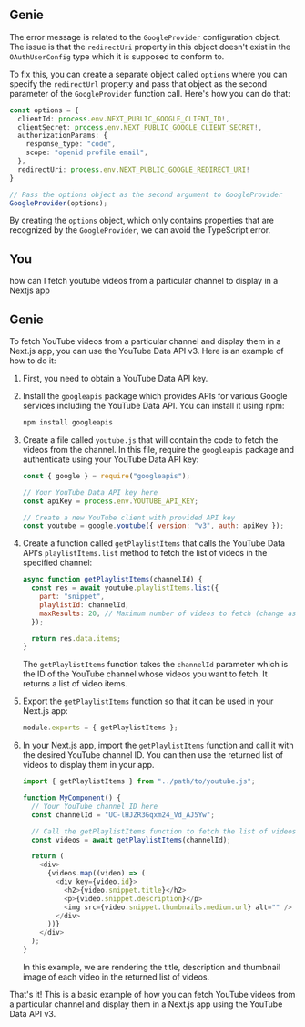 

## Genie

The error message is related to the `GoogleProvider` configuration object. The issue is that the `redirectUri` property in this object doesn't exist in the `OAuthUserConfig` type which it is supposed to conform to. 

To fix this, you can create a separate object called `options` where you can specify the `redirectUrl` property and pass that object as the second parameter of the `GoogleProvider` function call. Here's how you can do that:

```typescript
const options = {
  clientId: process.env.NEXT_PUBLIC_GOOGLE_CLIENT_ID!,
  clientSecret: process.env.NEXT_PUBLIC_GOOGLE_CLIENT_SECRET!,
  authorizationParams: {
    response_type: "code",
    scope: "openid profile email",
  },
  redirectUri: process.env.NEXT_PUBLIC_GOOGLE_REDIRECT_URI!
}

// Pass the options object as the second argument to GoogleProvider
GoogleProvider(options);
```

By creating the `options` object, which only contains properties that are recognized by the `GoogleProvider`, we can avoid the TypeScript error.

## You

how can I fetch youtube videos from a particular channel to display in a Nextjs app

## Genie

To fetch YouTube videos from a particular channel and display them in a Next.js app, you can use the YouTube Data API v3. Here is an example of how to do it:

1. First, you need to obtain a YouTube Data API key.

2. Install the `googleapis` package which provides APIs for various Google services including the YouTube Data API. You can install it using npm:

   ```bash
   npm install googleapis
   ```

3. Create a file called `youtube.js` that will contain the code to fetch the videos from the channel. In this file, require the `googleapis` package and authenticate using your YouTube Data API key:

   ```javascript
   const { google } = require("googleapis");

   // Your YouTube Data API key here
   const apiKey = process.env.YOUTUBE_API_KEY;

   // Create a new YouTube client with provided API key
   const youtube = google.youtube({ version: "v3", auth: apiKey });
   ```

4. Create a function called `getPlaylistItems` that calls the YouTube Data API's `playlistItems.list` method to fetch the list of videos in the specified channel:

   ```javascript
   async function getPlaylistItems(channelId) {
     const res = await youtube.playlistItems.list({
       part: "snippet",
       playlistId: channelId,
       maxResults: 20, // Maximum number of videos to fetch (change as desired)
     });

     return res.data.items;
   }
   ```

   The `getPlaylistItems` function takes the `channelId` parameter which is the ID of the YouTube channel whose videos you want to fetch. It returns a list of video items.

5. Export the `getPlaylistItems` function so that it can be used in your Next.js app:

   ```javascript
   module.exports = { getPlaylistItems };
   ```

6. In your Next.js app, import the `getPlaylistItems` function and call it with the desired YouTube channel ID. You can then use the returned list of videos to display them in your app.

   ```javascript
   import { getPlaylistItems } from "../path/to/youtube.js";

   function MyComponent() {
     // Your YouTube channel ID here
     const channelId = "UC-lHJZR3Gqxm24_Vd_AJ5Yw";

     // Call the getPlaylistItems function to fetch the list of videos
     const videos = await getPlaylistItems(channelId);

     return (
       <div>
         {videos.map((video) => (
           <div key={video.id}>
             <h2>{video.snippet.title}</h2>
             <p>{video.snippet.description}</p>
             <img src={video.snippet.thumbnails.medium.url} alt="" />
           </div>
         ))}
       </div>
     );
   }
   ```

   In this example, we are rendering the title, description and thumbnail image of each video in the returned list of videos.

That's it! This is a basic example of how you can fetch YouTube videos from a particular channel and display them in a Next.js app using the YouTube Data API v3.
